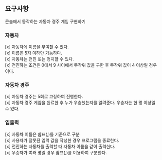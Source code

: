 ## 요구사항

콘솔에서 동작하는 자동차 경주 게임 구현하기

### 자동차

[x] 자동차에 이름을 부여할 수 있다.\
[x] 이름은 5자 이하만 가능하다.\
[x] 자동차는 전진 또는 정지할 수 있다.\
[x] 전진하는 조건은 0에서 9 사이에서 무작위 값을 구한 후 무작위 값이 4 이상일 경우이다.

### 자동차 경주

[x] 자동차 경주는 5회로 고정하여 진행한다.\
[x] 자동차 경주 게임을 완료한 후 누가 우승했는지를 알려준다. 우승자는 한 명 이상일 수 있다.

### 입출력

[x] 자동차 이름은 쉼표(,)를 기준으로 구분\
[x] 사용자가 잘못된 입력 값을 작성한 경우 프로그램을 종료한다.\
[x] 전진하는 자동차를 출력할 때 자동차 이름을 같이 출력한다.\
[x] 우승자가 여러 명일 경우 쉼표(,)를 이용하여 구분한다.
